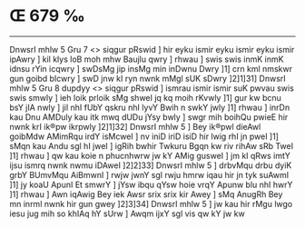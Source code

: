 # Œ 679 ‰
---
DnwsrI mhlw 5 Gru 7
<> siqgur pRswid ]
hir eyku ismir eyku ismir eyku ismir ipAwry ] kil klys loB moh mhw
Baujlu qwry ] rhwau ] swis swis inmK inmK idnsu rYin icqwry ] swDsMg
jip insMg min inDwnu Dwry ]1] crn kml nmskwr gun goibd bIcwry ]
swD jnw kI ryn nwnk mMgl sUK sDwry ]2]1]31]
DnwsrI mhlw 5 Gru 8 dupdyy
<> siqgur pRswid ]
ismrau ismir ismir suK pwvau swis swis smwly ] ieh loik prloik sMg
shweI jq kq moih rKvwly ]1] gur kw bcnu bsY jIA nwly ] jil nhI
fUbY qskru nhI lyvY Bwih n swkY jwly ]1] rhwau ] inrDn kau Dnu AMDuly
kau itk mwq dUDu jYsy bwly ] swgr mih boihQu pwieE hir nwnk krI ik®pw
ikrpwly ]2]1]32] DnwsrI mhlw 5 ] Bey ik®pwl dieAwl goibMdw
AMimRqu irdY isMcweI ] nv iniD iriD isiD hir lwig rhI jn pweI ]1]
sMqn kau Andu sgl hI jweI ] igRih bwhir Twkuru Bgqn kw riv rihAw
sRb TweI ]1] rhwau ] qw kau koie n phucnhwrw jw kY AMig gusweI ] jm
kI qRws imtY ijsu ismrq nwnk nwmu iDAweI ]2]2]33] DnwsrI mhlw 5
] drbvMqu drbu dyiK grbY BUmvMqu AiBmwnI ] rwjw jwnY sgl rwju hmrw
iqau hir jn tyk suAwmI ]1] jy koaU ApunI Et smwrY ] jYsw ibqu qYsw
hoie vrqY Apunw blu nhI hwrY ]1] rhwau ] Awn iqAwig Bey iek Awsr
srix srix kir Awey ] sMq AnugRh Bey mn inrml nwnk hir gun gwey
]2]3]34] DnwsrI mhlw 5 ] jw kau hir rMgu lwgo iesu jug mih so
khIAq hY sUrw ] Awqm ijxY sgl vis qw kY jw kw
####
